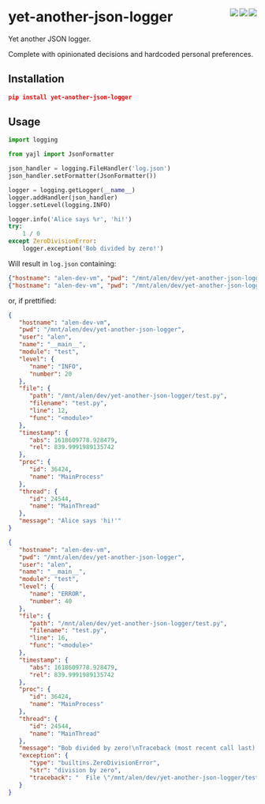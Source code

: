 # yet-another-json-logger [<img src="https://img.shields.io/gitlab/pipeline/alen/yet-another-json-logger/main?gitlab_url=https%3A%2F%2Fgitlab.home.alen.sh%2F&label=Gitlab%20CI&style=flat-square" align="right">](https://gitlab.home.alen.sh/alen/yet-another-json-logger) [<img src="https://img.shields.io/travis/buhanec/yet-another-json-logger/main.svg?label=Travis+CI&style=flat-square" align="right">](https://travis-ci.org/buhanec/yet-another-json-logger) [<img src="https://img.shields.io/azure-devops/build/buhanec/13746f63-b2e8-498b-a4f4-86a3207cfa78/5/main?label=Azure%20DevOps&style=flat-square" align="right">](https://dev.azure.com/buhanec/yet-another-json-logger/_build)

Yet another JSON logger.

Complete with opinionated decisions and hardcoded personal preferences.

## Installation

```json
pip install yet-another-json-logger
```

## Usage

```python
import logging

from yajl import JsonFormatter

json_handler = logging.FileHandler('log.json')
json_handler.setFormatter(JsonFormatter())

logger = logging.getLogger(__name__)
logger.addHandler(json_handler)
logger.setLevel(logging.INFO)

logger.info('Alice says %r', 'hi!')
try:
    1 / 0
except ZeroDivisionError:
    logger.exception('Bob divided by zero!')
```

Will result in `log.json` containing:

```json
{"hostname": "alen-dev-vm", "pwd": "/mnt/alen/dev/yet-another-json-logger", "user": "alen", "name": "__main__", "module": "test", "level": {"name": "INFO", "number": 20}, "file": {"path": "/mnt/alen/dev/yet-another-json-logger/test.py", "filename": "test.py", "line": 12, "func": "<module>"}, "timestamp": {"abs": 1618609778.928479, "rel": 839.9991989135742}, "proc": {"id": 36424, "name": "MainProcess"}, "thread": {"id": 24544, "name": "MainThread"}, "message": "Alice says 'hi!'"}
{"hostname": "alen-dev-vm", "pwd": "/mnt/alen/dev/yet-another-json-logger", "user": "alen", "name": "__main__", "module": "test", "level": {"name": "ERROR", "number": 40}, "file": {"path": "/mnt/alen/dev/yet-another-json-logger/test.py", "filename": "test.py", "line": 16, "func": "<module>"}, "timestamp": {"abs": 1618609778.928479, "rel": 839.9991989135742}, "proc": {"id": 36424, "name": "MainProcess"}, "thread": {"id": 24544, "name": "MainThread"}, "message": "Bob divided by zero!\nTraceback (most recent call last):\n  File \"/mnt/alen/dev/yet-another-json-logger/test.py\", line 14, in <module>\n    1 / 0\nZeroDivisionError: division by zero", "exception": {"type": "builtins.ZeroDivisionError", "str": "division by zero", "traceback": "  File \"/mnt/alen/dev/yet-another-json-logger/test.py\", line 14, in <module>\n    1 / 0\n"}}
```

or, if prettified:

```json
{
   "hostname": "alen-dev-vm",
   "pwd": "/mnt/alen/dev/yet-another-json-logger",
   "user": "alen",
   "name": "__main__",
   "module": "test",
   "level": {
      "name": "INFO",
      "number": 20
   },
   "file": {
      "path": "/mnt/alen/dev/yet-another-json-logger/test.py",
      "filename": "test.py",
      "line": 12,
      "func": "<module>"
   },
   "timestamp": {
      "abs": 1618609778.928479,
      "rel": 839.9991989135742
   },
   "proc": {
      "id": 36424,
      "name": "MainProcess"
   },
   "thread": {
      "id": 24544,
      "name": "MainThread"
   },
   "message": "Alice says 'hi!'"
}
```
```json
{
   "hostname": "alen-dev-vm",
   "pwd": "/mnt/alen/dev/yet-another-json-logger",
   "user": "alen",
   "name": "__main__",
   "module": "test",
   "level": {
      "name": "ERROR",
      "number": 40
   },
   "file": {
      "path": "/mnt/alen/dev/yet-another-json-logger/test.py",
      "filename": "test.py",
      "line": 16,
      "func": "<module>"
   },
   "timestamp": {
      "abs": 1618609778.928479,
      "rel": 839.9991989135742
   },
   "proc": {
      "id": 36424,
      "name": "MainProcess"
   },
   "thread": {
      "id": 24544,
      "name": "MainThread"
   },
   "message": "Bob divided by zero!\nTraceback (most recent call last):\n  File \"/mnt/alen/dev/yet-another-json-logger/test.py\", line 14, in <module>\n    1 / 0\nZeroDivisionError: division by zero",
   "exception": {
      "type": "builtins.ZeroDivisionError",
      "str": "division by zero",
      "traceback": "  File \"/mnt/alen/dev/yet-another-json-logger/test.py\", line 14, in <module>\n    1 / 0\n"
   }
}
```
